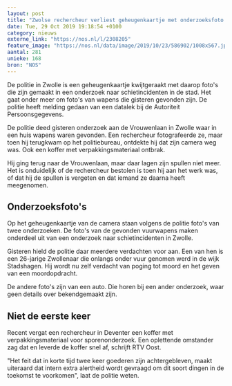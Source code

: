 ```yaml
---
layout: post
title: "Zwolse rechercheur verliest geheugenkaartje met onderzoeksfoto's"
date: Tue, 29 Oct 2019 19:18:54 +0100
category: nieuws
externe_link: "https://nos.nl/l/2308205"
feature_image: "https://nos.nl/data/image/2019/10/23/586902/1008x567.jpg"
aantal: 281
unieke: 168
bron: "NOS"
---
```


<p>De politie in Zwolle is een geheugenkaartje kwijtgeraakt met daarop foto's die zijn gemaakt in een onderzoek naar schietincidenten in de stad. Het gaat onder meer om foto's van wapens die gisteren gevonden zijn. De politie heeft melding gedaan van een datalek bij de Autoriteit Persoonsgegevens.</p>
<p>De politie deed gisteren onderzoek aan de Vrouwenlaan in Zwolle waar in een huis wapens waren gevonden. Een rechercheur fotografeerde ze, maar toen hij terugkwam op het politiebureau, ontdekte hij dat zijn camera weg was. Ook een koffer met verpakkingsmateriaal ontbrak.</p>
<p>Hij ging terug naar de Vrouwenlaan, maar daar lagen zijn spullen niet meer. Het is onduidelijk of de rechercheur bestolen is toen hij aan het werk was, of dat hij de spullen is vergeten en dat iemand ze daarna heeft meegenomen.</p>
<h2>Onderzoeksfoto's</h2>
<p>Op het geheugenkaartje van de camera staan volgens de politie foto's van twee onderzoeken. De foto's van de gevonden vuurwapens maken onderdeel uit van een onderzoek naar schietincidenten in Zwolle.</p>
<p>Gisteren hield de politie daar meerdere verdachten voor aan. Een van hen is een 26-jarige Zwollenaar die onlangs onder vuur genomen werd in de wijk Stadshagen. Hij wordt nu zelf verdacht van poging tot moord en het geven van een moordopdracht.</p>
<p>De andere foto's zijn van een auto. Die horen bij een ander onderzoek, waar geen details over bekendgemaakt zijn.</p>
<h2>Niet de eerste keer</h2>
<p>Recent vergat een rechercheur in Deventer een koffer met verpakkingsmateriaal voor sporenonderzoek. Een oplettende omstander zag dat en leverde de koffer snel af, schrijft RTV Oost.</p>
<p>"Het feit dat in korte tijd twee keer goederen zijn achtergebleven, maakt uiteraard dat intern extra alertheid wordt gevraagd om dit soort dingen in de toekomst te voorkomen", laat de politie weten.</p>
